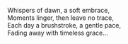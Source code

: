 Whispers of dawn, a soft embrace,  
Moments linger, then leave no trace,  
Each day a brushstroke, a gentle pace,  
Fading away with timeless grace...
